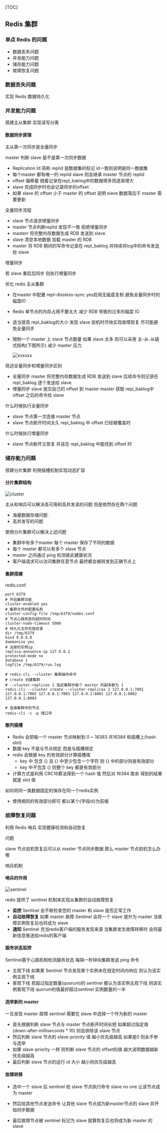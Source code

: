 [TOC]

## Redis 集群

### 单点 Redis 的问题

- 数据丢失问题
- 并发能力问题
- 储存能力问题
- 故障恢复问题

### 数据丢失问题

实现 Redis 数据持久化

### 并发能力问题

搭建主从集群 实现读写分离

#### 数据同步原理

主从第一次同步是全量同步

master 判断 slave 是不是第一次同步数据

- Replication Id 简称 replid 是数据集的标记 id一致则说明是同一数据集 
- 每个master 都有唯一的 replid slave 则会继承 master 节点的 replid
- offset 偏移量 随着记录在repl_baklog中的数据增多而逐渐增大
- slave 完成同步时也会记录同步的offset
- 如果 slave 的 offset 小于 master 的 offset 说明 slave 数据落后于 master 需要更新

全量同步流程

- slave 节点请求增量同步
- master 节点判断replid 发现不一致 拒绝增量同步
- masterr 将完整内存数据生成 RDB 发送到 slave
- slave 清空本地数据 加载 master 的 RDB
- master 将 RDB 期间的写命令记录在 repl_baklog 并持续将log中的命令发送给 slave

增量同步

若 slave 重启后同步 则执行增量同步

优化 redis 主从集群

- 在master 中配置 repl-dissless-sync yes启用无磁盘复制 避免全量同步时的磁盘IO

- Redis 单节点的内存占用不要太大 减少 RDB 导致的过多的磁盘 IO

- 适当提高 repl_baklog的大小 发现 slave 宕机时尽快实现故障恢复 尽可能避免全量同步

- 限制一个 master 上 slave 节点数量 如果 slave 太多 则可以采用 主-从-从链式结构(下图所示) 减少 master 压力

  ![xxxxxx](https://static-i0.oss-cn-shanghai.aliyuncs.com/pic/xxxxxx.png)

简述全量同步和增量同步区别

- 全量同步 master 将完整内存数据生成 RDB 发送到 slave 后续命令则记录在 repl_baklog 逐个发送给 slave
- 增量同步 slave 提交自己的 offset 到 master master 获取 repl_baklog中 offset 之后的命令给 slave

什么时候执行全量同步

- slave 节点第一次连接 master 节点
- slave 节点断开时间太久 repl_baklog 中 offset 已经被覆盖时

什么时候执行增量同步

- slave 节点断开又恢复 并且在 repl_baklog 中能找到 offset 时

### 储存能力问题

搭建分片集群 利用插槽机制实现动态扩容

#### 分片集群结构

![cluster](https://static-i0.oss-cn-shanghai.aliyuncs.com/pic/cluster.png)

主从和哨兵可以解决高可用和高并发读的问题 但是依然存在两个问题

- 海量数据存储问题·
- 高并发写的问题

使用分片集群可以解决上述问题

- 集群中有多个master 每个 master 保存了不同的数据
- 每个 master 都可以有多个 slave 节点
- master 之间通过 ping 检测彼此健康状况
- 客户端请求可以访问集群任意节点 最终都会被转发到正确节点上

#### 集群搭建

redis.conf

```properties
port 6379
# 开启集群功能
cluster-enabled yes
# 集群文件的配置名称
cluster-config-file /tmp/6379/nodes.conf
# 节点心跳失败的超时时间
cluster-node-timeout 5000
# 持久化文件存放目录
dir /tmp/6379
bind 0.0.0.0
daemonize yes
# 注册的实例ip
replica-announce-ip 127.0.0.1
protected-mode no
database 1
logfile /tmp/6379/run.log
```

```properties
# redis-cli --cluster 集群操作命令
# create 创建集群
# --cluster-replicas 1 指定集群中每个 master 的副本数为 1
redis-cli --cluster create --cluster-replicas 1 127.0.0.1:7001 127.0.0.1:7002 127.0.0.1:7003 127.0.0.1:8001 127.0.0.1:8002 127.0.0.1:8003
```

```properties
# 连接集群中的节点
redis-cli -c -p 端口号
```

#### 散列插槽

- Redis 会把每一个 master 节点映射到 0 ~ 16383 共16384 和插槽上(hash slot)
- 数据 key 不是与节点绑定 而是与插槽绑定
- redis 会根据 key 的有效部分计算插槽值
  - key 中 包含 {} 且 {} 中至少包含一个字符 则 {} 中的部分则是有效部分
  - key 中不包含 {} 则整个 key 都是有效部分
- 计算方式是利用 CRC16算法得到一个 hash 值 然后对 16384 取余 得到的结果就是 slot 值

如何将同一类数据固定的保存在同一个redis实例

- 使用相同的有效部分即可 都以某个{字段id}为前缀

### 故障恢复问题

利用 Redis 哨兵 实现健康检测和自动恢复

问题 

slave 节点宕机恢复后可以从 master 节点同步数据 那么 master 节点宕机怎么办哪

哨兵机制

#### 哨兵的作用

![sentinel](https://static-i0.oss-cn-shanghai.aliyuncs.com/pic/sentinel.png)

redis 提供了 sentinel 机制来实现从集群的自动故障恢复

- **监控** Sentinel 会不断检查您的 master 和 slave 是否正常工作
- **自动故障恢复** 如果 master 故障 Sentinel 会将一个 slave 提升为 master 当故障实例恢复后也将成为 slave
- **通知** Sentinel 充当redis客户端的服务发现来源 当集群发生故障转移时 会将最新信息推送给redis的客户端

#### 服务状态监控

Sentinel基于心跳机制检测服务状态 每隔一秒钟向集群发送 ping 命令

- 主观下线 如果某 Sentinel 节点发现某个实例未在规定时间内响应 则认为该实例主观下线
- 客观下线 若超过指定数量(quorum)的 sentinel 都认为该实例主观下线 则该实例客观下线 quorum的值最好超过sentinel 实例数量的一半

#### 选举新的 master

一旦发现 master 故障 sentinel 需要在 slave 中选择一个作为新的 master 

- 首先根据判断 slave 节点与 master 节点断开时间长短 如果超过指定值(down-after-milliseconds * 10) 则会排除该 slave 节点
- 然后判断 slave 节点的 slave-priority 值 越小优先级越高 如果是0 则永不参与选举
- 如果 slave-priority 一样 则判断 slave 节点的 offset的值 越大说明数据越新 优先级越高
- 最后判断 slave 节点的运行 id 大小 越小则优先级越高

#### 故障转移

- 选中一个 slave 后 sentinel 给 slave 节点执行命令 slave no one 让该节点成为 master

- 然后给其他节点发送命令 让其他 slave 节点成为新master节点的 slave 并开始同步数据
- 最后故障节点被 sentinel 标记为 slave 就算恢复后也将成为新 master 的 slave
